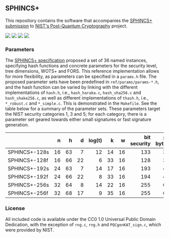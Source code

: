 ## SPHINCS+

This repository contains the software that accompanies the [SPHINCS+ submission](https://sphincs.org/) to [NIST's Post-Quantum Cryptography](https://csrc.nist.gov/Projects/Post-Quantum-Cryptography) project.

![][test-ref]
![][test-sha256-avx2]
![][test-shake256-avx2]
![][test-haraka-aesni]

### Parameters

The [SPHINCS+ specification](https://sphincs.org/data/sphincs+-specification.pdf) proposed a set of 36 named instances, specifying hash functions and concrete parameters for the security level, tree dimensions, WOTS+ and FORS. This reference implementation allows for more flexibility, as parameters can be specified in a `params.h` file. The proposed parameter sets have been predefined in `ref/params/params-*.h`, and the hash function can be varied by linking with the different implementations of `hash.h`, i.e., `hash_haraka.c`, `hash_sha256.c` and `hash_shake256.c`, as well as different implementations of `thash.h`, i.e., `*_robust.c` and `*_simple.c`. This is demonstrated in the `Makefile`. See the table below for a summary of the parameter sets. These parameters target the NIST security categories 1, 3 and 5; for each category, there is a parameter set geared towards either small signatures or fast signature generation.

|               | n  | h  | d  | log(t) | k  |  w  | bit security | pk bytes | sk bytes | sig bytes |
| :------------ | -: | -: | -: | -----: | -: | --: | -----------: | -------: | -------: | --------: |
| SPHINCS+-128s | 16 | 63 |  7 |     12 | 14 |  16 |          133 |       32 |       64 |     7,856 |
| SPHINCS+-128f | 16 | 66 | 22 |      6 | 33 |  16 |          128 |       32 |       64 |    17,088 |
| SPHINCS+-192s | 24 | 63 |  7 |     14 | 17 |  16 |          193 |       48 |       96 |    16,224 |
| SPHINCS+-192f | 24 | 66 | 22 |      8 | 33 |  16 |          194 |       48 |       96 |    35,664 |
| SPHINCS+-256s | 32 | 64 |  8 |     14 | 22 |  16 |          255 |       64 |      128 |    29,792 |
| SPHINCS+-256f | 32 | 68 | 17 |      9 | 35 |  16 |          255 |       64 |      128 |    49,856 |

### License

All included code is available under the CC0 1.0 Universal Public Domain Dedication, with the exception of `rng.c`, `rng.h` and `PQCgenKAT_sign.c`, which were provided by NIST.

[test-ref]: https://github.com/sphincs/sphincsplus/actions/workflows/test-ref.yml/badge.svg
[test-sha256-avx2]: https://github.com/sphincs/sphincsplus/actions/workflows/test-sha256-avx2.yml/badge.svg
[test-shake256-avx2]: https://github.com/sphincs/sphincsplus/actions/workflows/test-shake256-avx2.yml/badge.svg
[test-haraka-aesni]: https://github.com/sphincs/sphincsplus/actions/workflows/test-haraka-aesni.yml/badge.svg
